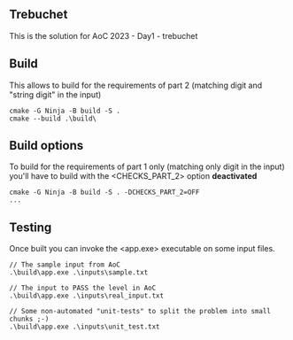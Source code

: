 ## Trebuchet

This is the solution for AoC 2023 - Day1 - trebuchet

## Build

This allows to build for the requirements of part 2 (matching digit and "string digit" in the input)

```
cmake -G Ninja -B build -S .
cmake --build .\build\
```

## Build options

To build for the requirements of part 1 only (matching only digit in the input) you'll
have to build with the <CHECKS_PART_2> option **deactivated**

```
cmake -G Ninja -B build -S . -DCHECKS_PART_2=OFF
...
```

## Testing

Once built you can invoke the <app.exe> executable on some input files.

```
// The sample input from AoC
.\build\app.exe .\inputs\sample.txt

// The input to PASS the level in AoC
.\build\app.exe .\inputs\real_input.txt

// Some non-automated "unit-tests" to split the problem into small chunks ;-)
.\build\app.exe .\inputs\unit_test.txt
```
